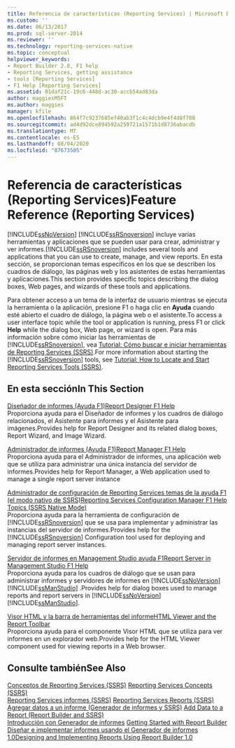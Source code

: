 ```yaml
---
title: Referencia de características (Reporting Services) | Microsoft Docs
ms.custom: ''
ms.date: 06/13/2017
ms.prod: sql-server-2014
ms.reviewer: ''
ms.technology: reporting-services-native
ms.topic: conceptual
helpviewer_keywords:
- Report Builder 2.0, F1 help
- Reporting Services, getting assistance
- tools [Reporting Services]
- F1 Help [Reporting Services]
ms.assetid: 01daf21c-19c6-448d-ac30-accb54ad83da
author: maggiesMSFT
ms.author: maggies
manager: kfile
ms.openlocfilehash: 864f7c9237685ef40ab3f1c4c4dcb9e4f4d8f708
ms.sourcegitcommit: ad4d92dce894592a259721a1571b1d8736abacdb
ms.translationtype: MT
ms.contentlocale: es-ES
ms.lasthandoff: 08/04/2020
ms.locfileid: "87673505"
---
```

# <a name="feature-reference-reporting-services"></a><span data-ttu-id="3c7d4-102">Referencia de características (Reporting Services)</span><span class="sxs-lookup"><span data-stu-id="3c7d4-102">Feature Reference (Reporting Services)</span></span>
  [!INCLUDE[ssNoVersion](../includes/ssnoversion-md.md)] <span data-ttu-id="3c7d4-103">[!INCLUDE[ssRSnoversion](../includes/ssrsnoversion-md.md)] incluye varias herramientas y aplicaciones que se pueden usar para crear, administrar y ver informes.</span><span class="sxs-lookup"><span data-stu-id="3c7d4-103">[!INCLUDE[ssRSnoversion](../includes/ssrsnoversion-md.md)] includes several tools and applications that you can use to create, manage, and view reports.</span></span> <span data-ttu-id="3c7d4-104">En esta sección, se proporcionan temas específicos en los que se describen los cuadros de diálogo, las páginas web y los asistentes de estas herramientas y aplicaciones.</span><span class="sxs-lookup"><span data-stu-id="3c7d4-104">This section provides specific topics describing the dialog boxes, Web pages, and wizards of these tools and applications.</span></span>  
  
 <span data-ttu-id="3c7d4-105">Para obtener acceso a un tema de la interfaz de usuario mientras se ejecuta la herramienta o la aplicación, presione F1 o haga clic en **Ayuda** cuando esté abierto el cuadro de diálogo, la página web o el asistente.</span><span class="sxs-lookup"><span data-stu-id="3c7d4-105">To access a user interface topic while the tool or application is running, press F1 or click **Help** while the dialog box, Web page, or wizard is open.</span></span> <span data-ttu-id="3c7d4-106">Para más información sobre cómo iniciar las herramientas de [!INCLUDE[ssRSnoversion](../includes/ssrsnoversion-md.md)], vea [Tutorial: Cómo buscar e iniciar herramientas de Reporting Services &#40;SSRS&#41;](tools/tutorial-how-to-locate-and-start-reporting-services-tools-ssrs.md).</span><span class="sxs-lookup"><span data-stu-id="3c7d4-106">For more information about starting the [!INCLUDE[ssRSnoversion](../includes/ssrsnoversion-md.md)] tools, see [Tutorial: How to Locate and Start Reporting Services Tools &#40;SSRS&#41;](tools/tutorial-how-to-locate-and-start-reporting-services-tools-ssrs.md).</span></span>  
  
## <a name="in-this-section"></a><span data-ttu-id="3c7d4-107">En esta sección</span><span class="sxs-lookup"><span data-stu-id="3c7d4-107">In This Section</span></span>  
 [<span data-ttu-id="3c7d4-108">Diseñador de informes (Ayuda F1)</span><span class="sxs-lookup"><span data-stu-id="3c7d4-108">Report Designer F1 Help</span></span>](tools/report-designer-f1-help.md)  
 <span data-ttu-id="3c7d4-109">Proporciona ayuda para el Diseñador de informes y los cuadros de diálogo relacionados, el Asistente para informes y el Asistente para imágenes.</span><span class="sxs-lookup"><span data-stu-id="3c7d4-109">Provides help for Report Designer and its related dialog boxes, Report Wizard, and Image Wizard.</span></span>  
  
 [<span data-ttu-id="3c7d4-110">Administrador de informes (Ayuda F1)</span><span class="sxs-lookup"><span data-stu-id="3c7d4-110">Report Manager F1 Help</span></span>](../../2014/reporting-services/report-manager-f1-help.md)  
 <span data-ttu-id="3c7d4-111">Proporciona ayuda para el Administrador de informes, una aplicación web que se utiliza para administrar una única instancia del servidor de informes.</span><span class="sxs-lookup"><span data-stu-id="3c7d4-111">Provides help for Report Manager, a Web application used to manage a single report server instance</span></span>  
  
 [<span data-ttu-id="3c7d4-112">Administrador de configuración de Reporting Services temas de la ayuda F1 &#40;el modo nativo de SSRS&#41;</span><span class="sxs-lookup"><span data-stu-id="3c7d4-112">Reporting Services Configuration Manager F1 Help Topics &#40;SSRS Native Mode&#41;</span></span>](../../2014/sql-server/install/reporting-services-configuration-manager-f1-help-topics-ssrs-native-mode.md)  
 <span data-ttu-id="3c7d4-113">Proporciona ayuda para la herramienta de configuración de [!INCLUDE[ssRSnoversion](../includes/ssrsnoversion-md.md)] que se usa para implementar y administrar las instancias del servidor de informes.</span><span class="sxs-lookup"><span data-stu-id="3c7d4-113">Provides help for the [!INCLUDE[ssRSnoversion](../includes/ssrsnoversion-md.md)] Configuration tool used for deploying and managing report server instances.</span></span>  
  
 [<span data-ttu-id="3c7d4-114">Servidor de informes en Management Studio ayuda F1</span><span class="sxs-lookup"><span data-stu-id="3c7d4-114">Report Server in Management Studio F1 Help</span></span>](tools/report-server-in-management-studio-f1-help.md)  
 <span data-ttu-id="3c7d4-115">Proporciona ayuda para los cuadros de diálogo que se usan para administrar informes y servidores de informes en [!INCLUDE[ssNoVersion](../includes/ssnoversion-md.md)] [!INCLUDE[ssManStudio](../includes/ssmanstudio-md.md)] .</span><span class="sxs-lookup"><span data-stu-id="3c7d4-115">Provides help for dialog boxes used to manage reports and report servers in [!INCLUDE[ssNoVersion](../includes/ssnoversion-md.md)] [!INCLUDE[ssManStudio](../includes/ssmanstudio-md.md)].</span></span>  
  
 [<span data-ttu-id="3c7d4-116">Visor HTML y la barra de herramientas del informe</span><span class="sxs-lookup"><span data-stu-id="3c7d4-116">HTML Viewer and the Report Toolbar</span></span>](html-viewer-and-the-report-toolbar.md)  
 <span data-ttu-id="3c7d4-117">Proporciona ayuda para el componente Visor HTML que se utiliza para ver informes en un explorador web.</span><span class="sxs-lookup"><span data-stu-id="3c7d4-117">Provides help for the HTML Viewer component used for viewing reports in a Web browser.</span></span>  
  
## <a name="see-also"></a><span data-ttu-id="3c7d4-118">Consulte también</span><span class="sxs-lookup"><span data-stu-id="3c7d4-118">See Also</span></span>  
 <span data-ttu-id="3c7d4-119">[Conceptos de Reporting Services &#40;SSRS&#41;](reporting-services-concepts-ssrs.md) </span><span class="sxs-lookup"><span data-stu-id="3c7d4-119">[Reporting Services Concepts &#40;SSRS&#41;](reporting-services-concepts-ssrs.md) </span></span>  
 <span data-ttu-id="3c7d4-120">[Reporting Services informes &#40;SSRS&#41;](reports/reporting-services-reports-ssrs.md) </span><span class="sxs-lookup"><span data-stu-id="3c7d4-120">[Reporting Services Reports &#40;SSRS&#41;](reports/reporting-services-reports-ssrs.md) </span></span>  
 <span data-ttu-id="3c7d4-121">[Agregar datos a un informe &#40;Generador de informes y SSRS&#41;](report-data/report-datasets-ssrs.md) </span><span class="sxs-lookup"><span data-stu-id="3c7d4-121">[Add Data to a Report &#40;Report Builder and SSRS&#41;](report-data/report-datasets-ssrs.md) </span></span>  
 <span data-ttu-id="3c7d4-122">[Introducción con Generador de informes](https://www.microsoft.com/download/en/details.aspx?id=29072) </span><span class="sxs-lookup"><span data-stu-id="3c7d4-122">[Getting Started with Report Builder](https://www.microsoft.com/download/en/details.aspx?id=29072) </span></span>  
 [<span data-ttu-id="3c7d4-123">Diseñar e implementar informes usando el Generador de informes 1.0</span><span class="sxs-lookup"><span data-stu-id="3c7d4-123">Designing and Implementing Reports Using Report Builder 1.0</span></span>](https://go.microsoft.com/fwlink/?LinkId=142601)  
  
  
